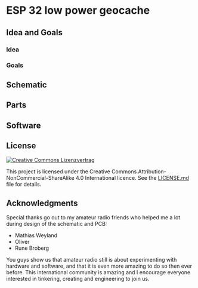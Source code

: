 # ESP 32 low power geocache


## Idea and Goals

### Idea

### Goals

## Schematic

## Parts

## Software

## License
<a rel="license" href="http://creativecommons.org/licenses/by-nc-sa/4.0/"><img alt="Creative Commons Lizenzvertrag" style="border-width:0" src="https://i.creativecommons.org/l/by-nc-sa/4.0/88x31.png" /></a>

This project is licensed under the Creative Commons Attribution-NonCommercial-ShareAlike 4.0 International licence. See the [LICENSE.md](LICENSE.md) file for details.
## Acknowledgments
Special thanks go out to my amateur radio friends who helped me a lot during design of the schematic and PCB:
* Mathias Weyland
* Oliver
* Rune Broberg

You guys show us that amateur radio still is about experimenting with hardware and software, and that it is even more amazing to do so then ever before. This international community is amazing and I encourage everyone interested in tinkering, creating and engineering to join us.
